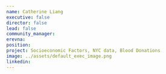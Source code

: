 ```yaml
---
name: Catherine Liang
executive: false
director: false
lead: false
community_manager:   
erevna:  
position:  
project: Socioeconomic Factors, NYC data, Blood Donations
image: ../assets/default_exec_image.png
linkedin: 
---
```

